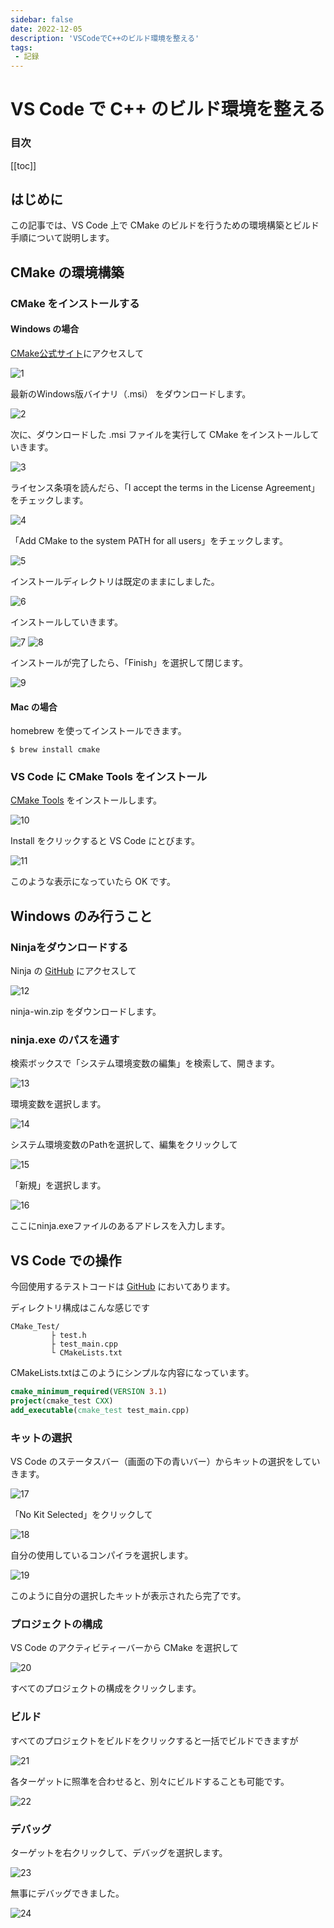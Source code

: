 ```yaml
---
sidebar: false
date: 2022-12-05
description: 'VSCodeでC++のビルド環境を整える'
tags:
 - 記録
---
```

# VS Code で C++ のビルド環境を整える
### 目次
[[toc]]


## はじめに
この記事では、VS Code 上で CMake のビルドを行うための環境構築とビルド手順について説明します。 

## CMake の環境構築
### CMake をインストールする
#### Windows の場合
[CMake公式サイト](https://cmake.org/download/)にアクセスして

![1](../.vuepress/public/imgs/articles/vscode-build/1.png)

最新のWindows版バイナリ（.msi） をダウンロードします。

![2](../.vuepress/public/imgs/articles/vscode-build/2.png)

次に、ダウンロードした .msi ファイルを実行して CMake をインストールしていきます。

![3](../.vuepress/public/imgs/articles/vscode-build/3.png)

ライセンス条項を読んだら、「I accept the terms in the License Agreement」をチェックします。

![4](../.vuepress/public/imgs/articles/vscode-build/4.png)

「Add CMake to the system PATH for all users」をチェックします。

![5](../.vuepress/public/imgs/articles/vscode-build/5.png)

インストールディレクトリは既定のままにしました。

![6](../.vuepress/public/imgs/articles/vscode-build/6.png)

インストールしていきます。

![7](../.vuepress/public/imgs/articles/vscode-build/7.png)
![8](../.vuepress/public/imgs/articles/vscode-build/8.png)

インストールが完了したら、「Finish」を選択して閉じます。

![9](../.vuepress/public/imgs/articles/vscode-build/9.png)

#### Mac の場合
homebrew を使ってインストールできます。

`$ brew install cmake`

### VS Code に CMake Tools をインストール
[CMake Tools](https://marketplace.visualstudio.com/items?itemName=ms-vscode.cmake-tools) をインストールします。

![10](../.vuepress/public/imgs/articles/vscode-build/10.png)

Install をクリックすると VS Code にとびます。

![11](../.vuepress/public/imgs/articles/vscode-build/11.png)

このような表示になっていたら OK です。

## Windows のみ行うこと
### Ninjaをダウンロードする
Ninja の [GitHub](https://github.com/ninja-build/ninja/releases) にアクセスして

![12](../.vuepress/public/imgs/articles/vscode-build/12.png)

ninja-win.zip をダウンロードします。

### ninja.exe のパスを通す

検索ボックスで「システム環境変数の編集」を検索して、開きます。

![13](../.vuepress/public/imgs/articles/vscode-build/13.png)

環境変数を選択します。

![14](../.vuepress/public/imgs/articles/vscode-build/14.png)

システム環境変数のPathを選択して、編集をクリックして

![15](../.vuepress/public/imgs/articles/vscode-build/15.png)

「新規」を選択します。

![16](../.vuepress/public/imgs/articles/vscode-build/16.png)

ここにninja.exeファイルのあるアドレスを入力します。

## VS Code での操作
今回使用するテストコードは [GitHub](https://github.com/guinpen98/CMake_Test) においてあります。

ディレクトリ構成はこんな感じです
```
CMake_Test/
         ├ test.h
         ├ test_main.cpp
         └ CMakeLists.txt
```
CMakeLists.txtはこのようにシンプルな内容になっています。
```cmake
cmake_minimum_required(VERSION 3.1)
project(cmake_test CXX)
add_executable(cmake_test test_main.cpp)
```
### キットの選択
VS Code のステータスバー（画面の下の青いバー）からキットの選択をしていきます。

![17](../.vuepress/public/imgs/articles/vscode-build/17.png)

「No Kit Selected」をクリックして

![18](../.vuepress/public/imgs/articles/vscode-build/18.png)

自分の使用しているコンパイラを選択します。

![19](../.vuepress/public/imgs/articles/vscode-build/19.png)

このように自分の選択したキットが表示されたら完了です。

### プロジェクトの構成
VS Code のアクティビティーバーから CMake を選択して

![20](../.vuepress/public/imgs/articles/vscode-build/20.png)

すべてのプロジェクトの構成をクリックします。

### ビルド
すべてのプロジェクトをビルドをクリックすると一括でビルドできますが

![21](../.vuepress/public/imgs/articles/vscode-build/21.png)

各ターゲットに照準を合わせると、別々にビルドすることも可能です。

![22](../.vuepress/public/imgs/articles/vscode-build/22.png)

### デバッグ
ターゲットを右クリックして、デバッグを選択します。

![23](../.vuepress/public/imgs/articles/vscode-build/23.png)

無事にデバッグできました。

![24](../.vuepress/public/imgs/articles/vscode-build/24.png)
